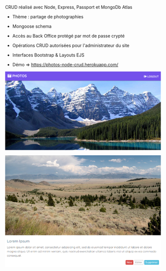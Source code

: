 CRUD réalisé avec Node, Express, Passport et MongoDb Atlas
- Thème : partage de photographies
- Mongoose schema
- Accès au Back Office protégé par mot de passe crypté
- Opérations CRUD autorisées pour l'administrateur du site
- Interfaces Bootstrap & Layouts EJS

- Démo => https://photos-node-crud.herokuapp.com/

![CRUD1](https://raw.githubusercontent.com/JEND-CODES/Photos-Node-CRUD/master/CapchaPhotosNodeMongo.png)

![CRUD2](https://raw.githubusercontent.com/JEND-CODES/Photos-Node-CRUD/master/CapchaPhotosNodeMongo2.png)
